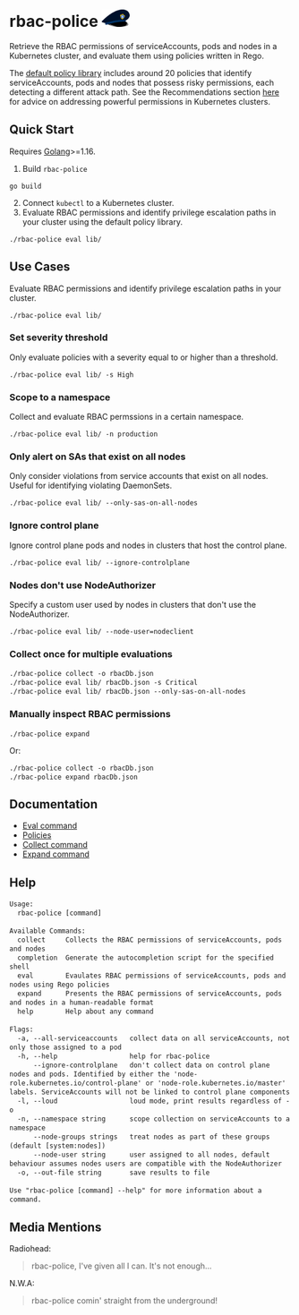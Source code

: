 # rbac-police <img src="./docs/logo.png" width="50">
Retrieve the RBAC permissions of serviceAccounts, pods and nodes in a Kubernetes cluster, and evaluate them using policies written in Rego.

The [default policy library](./lib) includes around 20 policies that identify serviceAccounts, pods and nodes that possess risky permissions, each detecting a different attack path. See the Recommendations section [here](https://www.paloaltonetworks.com/resources/whitepapers/kubernetes-privilege-escalation-excessive-permissions-in-popular-platforms) for advice on addressing powerful permissions in Kubernetes clusters.


## Quick Start
Requires [Golang](https://go.dev/doc/install)>=1.16.

1. Build `rbac-police`
```shell
go build
```
2. Connect `kubectl` to a Kubernetes cluster.
3. Evaluate RBAC permissions and identify privilege escalation paths in your cluster using the default policy library.
```shell
./rbac-police eval lib/
```

## Use Cases
Evaluate RBAC permissions and identify privilege escalation paths in your cluster.
```
./rbac-police eval lib/
```
### Set severity threshold
Only evaluate policies with a severity equal to or higher than a threshold.
```
./rbac-police eval lib/ -s High
```
### Scope to a namespace
Collect and evaluate RBAC permssions in a certain namespace.
```
./rbac-police eval lib/ -n production
```
### Only alert on SAs that exist on all nodes
Only consider violations from service accounts that exist on all nodes. Useful for identifying violating DaemonSets.
```
./rbac-police eval lib/ --only-sas-on-all-nodes
```
###  Ignore control plane
Ignore control plane pods and nodes in clusters that host the control plane.
```
./rbac-police eval lib/ --ignore-controlplane
```
### Nodes don't use NodeAuthorizer
Specify a custom user used by nodes in clusters that don't use the NodeAuthorizer.
```
./rbac-police eval lib/ --node-user=nodeclient
```
### Collect once for multiple evaluations
```
./rbac-police collect -o rbacDb.json
./rbac-police eval lib/ rbacDb.json -s Critical
./rbac-police eval lib/ rbacDb.json --only-sas-on-all-nodes
```
### Manually inspect RBAC permissions
```
./rbac-police expand
```
Or:
```
./rbac-police collect -o rbacDb.json
./rbac-police expand rbacDb.json
```

## Documentation
 - [Eval command](docs/eval.md)
 - [Policies](docs/policies.md)
 - [Collect command](docs/collect.md)
 - [Expand command](docs/expand.md)

## Help
```
Usage:
  rbac-police [command]

Available Commands:
  collect     Collects the RBAC permissions of serviceAccounts, pods and nodes
  completion  Generate the autocompletion script for the specified shell
  eval        Evaulates RBAC permissions of serviceAccounts, pods and nodes using Rego policies
  expand      Presents the RBAC permissions of serviceAccounts, pods and nodes in a human-readable format
  help        Help about any command

Flags:
  -a, --all-serviceaccounts   collect data on all serviceAccounts, not only those assigned to a pod
  -h, --help                  help for rbac-police
      --ignore-controlplane   don't collect data on control plane nodes and pods. Identified by either the 'node-role.kubernetes.io/control-plane' or 'node-role.kubernetes.io/master' labels. ServiceAccounts will not be linked to control plane components
  -l, --loud                  loud mode, print results regardless of -o
  -n, --namespace string      scope collection on serviceAccounts to a namespace
      --node-groups strings   treat nodes as part of these groups (default [system:nodes])
      --node-user string      user assigned to all nodes, default behaviour assumes nodes users are compatible with the NodeAuthorizer
  -o, --out-file string       save results to file

Use "rbac-police [command] --help" for more information about a command.
```

## Media Mentions
Radiohead:
> rbac-police, I've given all I can. It's not enough...

N.W.A:
> rbac-police comin' straight from the underground!
